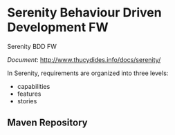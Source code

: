 # Serenity Behaviour Driven Development FW

Serenity BDD FW

*Document*: http://www.thucydides.info/docs/serenity/

In Serenity, requirements are organized into three levels:

- capabilities
- features
- stories 
 
## Maven Repository

